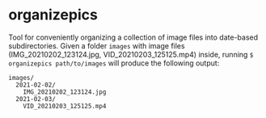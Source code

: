 # organizepics

Tool for conveniently organizing a collection of image files into date-based subdirectories. Given a folder `images` with image files (IMG_20210202_123124.jpg,
VID_20210203_125125.mp4) inside, running `$ organizepics path/to/images` will produce the following output:

```
images/
  2021-02-02/
    IMG_20210202_123124.jpg
  2021-02-03/
    VID_20210203_125125.mp4
```
